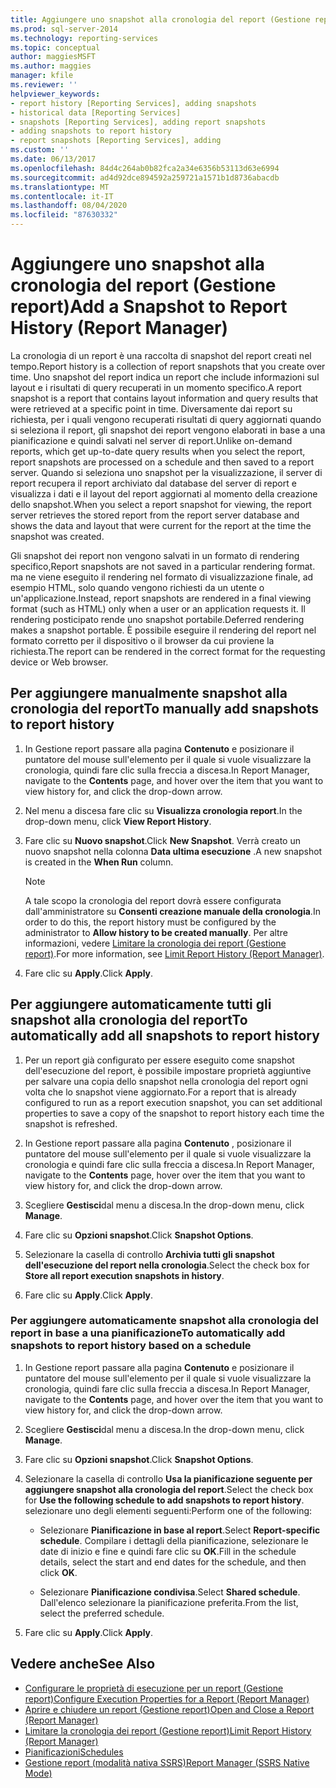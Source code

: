 ```yaml
---
title: Aggiungere uno snapshot alla cronologia del report (Gestione report) | Microsoft Docs
ms.prod: sql-server-2014
ms.technology: reporting-services
ms.topic: conceptual
author: maggiesMSFT
ms.author: maggies
manager: kfile
ms.reviewer: ''
helpviewer_keywords:
- report history [Reporting Services], adding snapshots
- historical data [Reporting Services]
- snapshots [Reporting Services], adding report snapshots
- adding snapshots to report history
- report snapshots [Reporting Services], adding
ms.custom: ''
ms.date: 06/13/2017
ms.openlocfilehash: 84d4c264ab0b82fca2a34e6356b53113d63e6994
ms.sourcegitcommit: ad4d92dce894592a259721a1571b1d8736abacdb
ms.translationtype: MT
ms.contentlocale: it-IT
ms.lasthandoff: 08/04/2020
ms.locfileid: "87630332"
---
```

# <a name="add-a-snapshot-to-report-history-report-manager"></a><span data-ttu-id="62700-102">Aggiungere uno snapshot alla cronologia del report (Gestione report)</span><span class="sxs-lookup"><span data-stu-id="62700-102">Add a Snapshot to Report History (Report Manager)</span></span>

<span data-ttu-id="62700-103">La cronologia di un report è una raccolta di snapshot del report creati nel tempo.</span><span class="sxs-lookup"><span data-stu-id="62700-103">Report history is a collection of report snapshots that you create over time.</span></span> <span data-ttu-id="62700-104">Uno snapshot del report indica un report che include informazioni sul layout e i risultati di query recuperati in un momento specifico.</span><span class="sxs-lookup"><span data-stu-id="62700-104">A report snapshot is a report that contains layout information and query results that were retrieved at a specific point in time.</span></span> <span data-ttu-id="62700-105">Diversamente dai report su richiesta, per i quali vengono recuperati risultati di query aggiornati quando si seleziona il report, gli snapshot dei report vengono elaborati in base a una pianificazione e quindi salvati nel server di report.</span><span class="sxs-lookup"><span data-stu-id="62700-105">Unlike on-demand reports, which get up-to-date query results when you select the report, report snapshots are processed on a schedule and then saved to a report server.</span></span> <span data-ttu-id="62700-106">Quando si seleziona uno snapshot per la visualizzazione, il server di report recupera il report archiviato dal database del server di report e visualizza i dati e il layout del report aggiornati al momento della creazione dello snapshot.</span><span class="sxs-lookup"><span data-stu-id="62700-106">When you select a report snapshot for viewing, the report server retrieves the stored report from the report server database and shows the data and layout that were current for the report at the time the snapshot was created.</span></span>  
  
<span data-ttu-id="62700-107">Gli snapshot dei report non vengono salvati in un formato di rendering specifico,</span><span class="sxs-lookup"><span data-stu-id="62700-107">Report snapshots are not saved in a particular rendering format.</span></span> <span data-ttu-id="62700-108">ma ne viene eseguito il rendering nel formato di visualizzazione finale, ad esempio HTML, solo quando vengono richiesti da un utente o un'applicazione.</span><span class="sxs-lookup"><span data-stu-id="62700-108">Instead, report snapshots are rendered in a final viewing format (such as HTML) only when a user or an application requests it.</span></span> <span data-ttu-id="62700-109">Il rendering posticipato rende uno snapshot portabile.</span><span class="sxs-lookup"><span data-stu-id="62700-109">Deferred rendering makes a snapshot portable.</span></span> <span data-ttu-id="62700-110">È possibile eseguire il rendering del report nel formato corretto per il dispositivo o il browser da cui proviene la richiesta.</span><span class="sxs-lookup"><span data-stu-id="62700-110">The report can be rendered in the correct format for the requesting device or Web browser.</span></span>  
  
## <a name="to-manually-add-snapshots-to-report-history"></a><span data-ttu-id="62700-111">Per aggiungere manualmente snapshot alla cronologia del report</span><span class="sxs-lookup"><span data-stu-id="62700-111">To manually add snapshots to report history</span></span>

1. <span data-ttu-id="62700-112">In Gestione report passare alla pagina **Contenuto** e posizionare il puntatore del mouse sull'elemento per il quale si vuole visualizzare la cronologia, quindi fare clic sulla freccia a discesa.</span><span class="sxs-lookup"><span data-stu-id="62700-112">In Report Manager, navigate to the **Contents** page, and hover over the item that you want to view history for, and click the drop-down arrow.</span></span>
  
2. <span data-ttu-id="62700-113">Nel menu a discesa fare clic su **Visualizza cronologia report**.</span><span class="sxs-lookup"><span data-stu-id="62700-113">In the drop-down menu, click **View Report History**.</span></span>  
  
3. <span data-ttu-id="62700-114">Fare clic su **Nuovo snapshot**.</span><span class="sxs-lookup"><span data-stu-id="62700-114">Click **New Snapshot**.</span></span> <span data-ttu-id="62700-115">Verrà creato un nuovo snapshot nella colonna **Data ultima esecuzione** .</span><span class="sxs-lookup"><span data-stu-id="62700-115">A new snapshot is created in the **When Run** column.</span></span>  
  
    > [!NOTE]
    > <span data-ttu-id="62700-116">A tale scopo la cronologia del report dovrà essere configurata dall'amministratore su **Consenti creazione manuale della cronologia**.</span><span class="sxs-lookup"><span data-stu-id="62700-116">In order to do this, the report history must be configured by the administrator to **Allow history to be created manually**.</span></span> <span data-ttu-id="62700-117">Per altre informazioni, vedere [Limitare la cronologia dei report &#40;Gestione report&#41;](../reports/limit-report-history-report-manager.md).</span><span class="sxs-lookup"><span data-stu-id="62700-117">For more information, see [Limit Report History &#40;Report Manager&#41;](../reports/limit-report-history-report-manager.md).</span></span>

4. <span data-ttu-id="62700-118">Fare clic su **Apply**.</span><span class="sxs-lookup"><span data-stu-id="62700-118">Click **Apply**.</span></span>

## <a name="to-automatically-add-all-snapshots-to-report-history"></a><span data-ttu-id="62700-119">Per aggiungere automaticamente tutti gli snapshot alla cronologia del report</span><span class="sxs-lookup"><span data-stu-id="62700-119">To automatically add all snapshots to report history</span></span>  
  
1. <span data-ttu-id="62700-120">Per un report già configurato per essere eseguito come snapshot dell'esecuzione del report, è possibile impostare proprietà aggiuntive per salvare una copia dello snapshot nella cronologia del report ogni volta che lo snapshot viene aggiornato.</span><span class="sxs-lookup"><span data-stu-id="62700-120">For a report that is already configured to run as a report execution snapshot, you can set additional properties to save a copy of the snapshot to report history each time the snapshot is refreshed.</span></span>  
  
2. <span data-ttu-id="62700-121">In Gestione report passare alla pagina **Contenuto** , posizionare il puntatore del mouse sull'elemento per il quale si vuole visualizzare la cronologia e quindi fare clic sulla freccia a discesa.</span><span class="sxs-lookup"><span data-stu-id="62700-121">In Report Manager, navigate to the **Contents** page, hover over the item that you want to view history for, and click the drop-down arrow.</span></span>  
  
3. <span data-ttu-id="62700-122">Scegliere **Gestisci**dal menu a discesa.</span><span class="sxs-lookup"><span data-stu-id="62700-122">In the drop-down menu, click **Manage**.</span></span>  
  
4. <span data-ttu-id="62700-123">Fare clic su **Opzioni snapshot**.</span><span class="sxs-lookup"><span data-stu-id="62700-123">Click **Snapshot Options**.</span></span>  
  
5. <span data-ttu-id="62700-124">Selezionare la casella di controllo **Archivia tutti gli snapshot dell'esecuzione del report nella cronologia**.</span><span class="sxs-lookup"><span data-stu-id="62700-124">Select the check box for **Store all report execution snapshots in history**.</span></span>  
  
6. <span data-ttu-id="62700-125">Fare clic su **Apply**.</span><span class="sxs-lookup"><span data-stu-id="62700-125">Click **Apply**.</span></span>  
  
### <a name="to-automatically-add-snapshots-to-report-history-based-on-a-schedule"></a><span data-ttu-id="62700-126">Per aggiungere automaticamente snapshot alla cronologia del report in base a una pianificazione</span><span class="sxs-lookup"><span data-stu-id="62700-126">To automatically add snapshots to report history based on a schedule</span></span>  
  
1. <span data-ttu-id="62700-127">In Gestione report passare alla pagina **Contenuto** e posizionare il puntatore del mouse sull'elemento per il quale si vuole visualizzare la cronologia, quindi fare clic sulla freccia a discesa.</span><span class="sxs-lookup"><span data-stu-id="62700-127">In Report Manager, navigate to the **Contents** page, and hover over the item that you want to view history for, and click the drop-down arrow.</span></span>  
  
2. <span data-ttu-id="62700-128">Scegliere **Gestisci**dal menu a discesa.</span><span class="sxs-lookup"><span data-stu-id="62700-128">In the drop-down menu, click **Manage**.</span></span>  
  
3. <span data-ttu-id="62700-129">Fare clic su **Opzioni snapshot**.</span><span class="sxs-lookup"><span data-stu-id="62700-129">Click **Snapshot Options**.</span></span>  
  
4. <span data-ttu-id="62700-130">Selezionare la casella di controllo **Usa la pianificazione seguente per aggiungere snapshot alla cronologia del report**.</span><span class="sxs-lookup"><span data-stu-id="62700-130">Select the check box for **Use the following schedule to add snapshots to report history**.</span></span> <span data-ttu-id="62700-131">selezionare uno degli elementi seguenti:</span><span class="sxs-lookup"><span data-stu-id="62700-131">Perform one of the following:</span></span>  
  
    - <span data-ttu-id="62700-132">Selezionare **Pianificazione in base al report**.</span><span class="sxs-lookup"><span data-stu-id="62700-132">Select **Report-specific schedule**.</span></span> <span data-ttu-id="62700-133">Compilare i dettagli della pianificazione, selezionare le date di inizio e fine e quindi fare clic su **OK**.</span><span class="sxs-lookup"><span data-stu-id="62700-133">Fill in the schedule details, select the start and end dates for the schedule, and then click **OK**.</span></span>  
  
    - <span data-ttu-id="62700-134">Selezionare **Pianificazione condivisa**.</span><span class="sxs-lookup"><span data-stu-id="62700-134">Select **Shared schedule**.</span></span> <span data-ttu-id="62700-135">Dall'elenco selezionare la pianificazione preferita.</span><span class="sxs-lookup"><span data-stu-id="62700-135">From the list, select the preferred schedule.</span></span>  
  
5. <span data-ttu-id="62700-136">Fare clic su **Apply**.</span><span class="sxs-lookup"><span data-stu-id="62700-136">Click **Apply**.</span></span>  
  
## <a name="see-also"></a><span data-ttu-id="62700-137">Vedere anche</span><span class="sxs-lookup"><span data-stu-id="62700-137">See Also</span></span>

- [<span data-ttu-id="62700-138">Configurare le proprietà di esecuzione per un report &#40;Gestione report&#41;</span><span class="sxs-lookup"><span data-stu-id="62700-138">Configure Execution Properties for a Report  &#40;Report Manager&#41;</span></span>](../reports/configure-execution-properties-for-a-report-report-manager.md)
- [<span data-ttu-id="62700-139">Aprire e chiudere un report &#40;Gestione report&#41;</span><span class="sxs-lookup"><span data-stu-id="62700-139">Open and Close a Report &#40;Report Manager&#41;</span></span>](../reports/open-and-close-a-report-report-manager.md)
- [<span data-ttu-id="62700-140">Limitare la cronologia dei report &#40;Gestione report&#41;</span><span class="sxs-lookup"><span data-stu-id="62700-140">Limit Report History &#40;Report Manager&#41;</span></span>](../reports/limit-report-history-report-manager.md)
- [<span data-ttu-id="62700-141">Pianificazioni</span><span class="sxs-lookup"><span data-stu-id="62700-141">Schedules</span></span>](../subscriptions/schedules.md)   
- [<span data-ttu-id="62700-142">Gestione report &#40;modalità nativa SSRS&#41;</span><span class="sxs-lookup"><span data-stu-id="62700-142">Report Manager  &#40;SSRS Native Mode&#41;</span></span>](../report-manager-ssrs-native-mode.md)